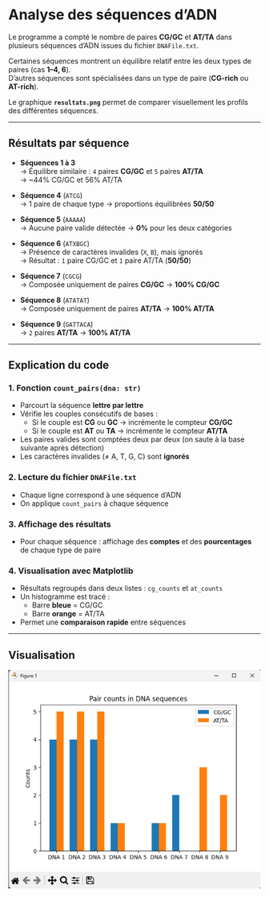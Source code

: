 # Analyse des séquences d’ADN

Le programme a compté le nombre de paires **CG/GC** et **AT/TA** dans plusieurs séquences d’ADN issues du fichier `DNAFile.txt`.  

Certaines séquences montrent un équilibre relatif entre les deux types de paires (cas **1–4, 6**).  
D’autres séquences sont spécialisées dans un type de paire (**CG-rich** ou **AT-rich**).  

Le graphique **`resultats.png`** permet de comparer visuellement les profils des différentes séquences.

---

## Résultats par séquence

- **Séquences 1 à 3**  
  → Équilibre similaire : `4` paires **CG/GC** et `5` paires **AT/TA**  
  → ~44% CG/GC et 56% AT/TA  

- **Séquence 4** (`ATCG`)  
  → 1 paire de chaque type → proportions équilibrées **50/50**  

- **Séquence 5** (`AAAAA`)  
  → Aucune paire valide détectée → **0%** pour les deux catégories  

- **Séquence 6** (`ATXBGC`)  
  → Présence de caractères invalides (`X`, `B`), mais ignorés  
  → Résultat : `1` paire CG/GC et `1` paire AT/TA (**50/50**)  

- **Séquence 7** (`CGCG`)  
  → Composée uniquement de paires **CG/GC** → **100% CG/GC**  

- **Séquence 8** (`ATATAT`)  
  → Composée uniquement de paires **AT/TA** → **100% AT/TA**  

- **Séquence 9** (`GATTACA`)  
  → `2` paires **AT/TA** → **100% AT/TA**

---

## Explication du code

### 1. Fonction `count_pairs(dna: str)`
- Parcourt la séquence **lettre par lettre**  
- Vérifie les couples consécutifs de bases :  
  - Si le couple est **CG** ou **GC** → incrémente le compteur **CG/GC**  
  - Si le couple est **AT** ou **TA** → incrémente le compteur **AT/TA**  
- Les paires valides sont comptées deux par deux (on saute à la base suivante après détection)  
- Les caractères invalides (≠ A, T, G, C) sont **ignorés**  

### 2. Lecture du fichier `DNAFile.txt`
- Chaque ligne correspond à une séquence d’ADN  
- On applique `count_pairs` à chaque séquence  

### 3. Affichage des résultats
- Pour chaque séquence : affichage des **comptes** et des **pourcentages** de chaque type de paire  

### 4. Visualisation avec Matplotlib
- Résultats regroupés dans deux listes : `cg_counts` et `at_counts`  
- Un histogramme est tracé :  
  - Barre **bleue** = CG/GC  
  - Barre **orange** = AT/TA  
- Permet une **comparaison rapide** entre séquences  

---

## Visualisation

![Résultats](resultats.png)

